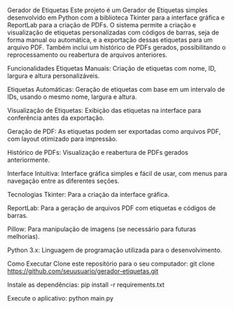 Gerador de Etiquetas
Este projeto é um Gerador de Etiquetas simples desenvolvido em Python com a biblioteca Tkinter para a interface gráfica e ReportLab para a criação de PDFs. O sistema permite a criação e visualização de etiquetas personalizadas com códigos de barras, seja de forma manual ou automática, e a exportação dessas etiquetas para um arquivo PDF. Também inclui um histórico de PDFs gerados, possibilitando o reprocessamento ou reabertura de arquivos anteriores.

Funcionalidades
Etiquetas Manuais: Criação de etiquetas com nome, ID, largura e altura personalizáveis.

Etiquetas Automáticas: Geração de etiquetas com base em um intervalo de IDs, usando o mesmo nome, largura e altura.

Visualização de Etiquetas: Exibição das etiquetas na interface para conferência antes da exportação.

Geração de PDF: As etiquetas podem ser exportadas como arquivos PDF, com layout otimizado para impressão.

Histórico de PDFs: Visualização e reabertura de PDFs gerados anteriormente.

Interface Intuitiva: Interface gráfica simples e fácil de usar, com menus para navegação entre as diferentes seções.

Tecnologias
Tkinter: Para a criação da interface gráfica.

ReportLab: Para a geração de arquivos PDF com etiquetas e códigos de barras.

Pillow: Para manipulação de imagens (se necessário para futuras melhorias).

Python 3.x: Linguagem de programação utilizada para o desenvolvimento.

Como Executar
Clone este repositório para o seu computador:
git clone https://github.com/seuusuario/gerador-etiquetas.git

Instale as dependências:
pip install -r requirements.txt

Execute o aplicativo:
python main.py
